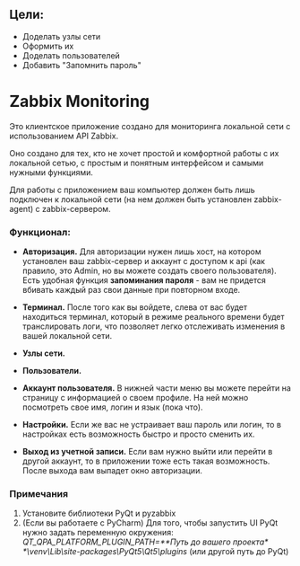 ## Цели:

- Доделать узлы сети
- Оформить их
- Доделать пользователей
- Добавить "Запомнить пароль"

# Zabbix Monitoring

Это клиентское приложение создано для мониторинга локальной сети с 
использованием API Zabbix.

Оно создано для тех, кто не хочет простой и комфортной работы с их
локальной сетью, с простым и понятным интерфейсом и самыми нужными функциями.

Для работы с приложением ваш компьютер должен быть лишь подключен к локальной
сети (на нем должен быть установлен zabbix-agent) c zabbix-сервером.

### Функционал:

- **Авторизация.** Для авторизации нужен лишь хост, на котором установлен ваш
zabbix-сервер и аккаунт с доступом к api (как правило, это Admin, но вы можете
создать своего пользователя). Есть удобная функция **запоминания пароля** - вам
не придется вбивать каждый раз свои данные при повторном входе.


- **Терминал.** После того как вы войдете, слева от вас будет находиться
терминал, который в режиме реального времени будет транслировать логи, что
позволяет легко отслеживать изменения в вашей локальной сети.


- **Узлы сети.**


- **Пользователи.**


- **Аккаунт пользователя.** В нижней части меню вы можете перейти на страницу
с информацией о своем профиле. На ней можно посмотреть свое имя, логин и язык
(пока что).


- **Настройки.** Если же вас не устраивает ваш пароль или логин, то в
настройках есть возможность быстро и просто сменить их.


- **Выход из учетной записи.** Если вам нужно выйти или перейти в другой
аккаунт, то в приложении тоже есть такая возможность. После выхода вам
выпадет окно авторизации.


### Примечания

1. Установите библиотеки PyQt и pyzabbix
2. (Если вы работаете с PyCharm) Для того, чтобы запустить UI PyQt нужно задать
переменную окружения: _QT_QPA_PLATFORM_PLUGIN_PATH=\*\*Путь до вашего проекта\*
\*\venv\Lib\site-packages\PyQt5\Qt5\plugins_ (или другой путь до PyQt)